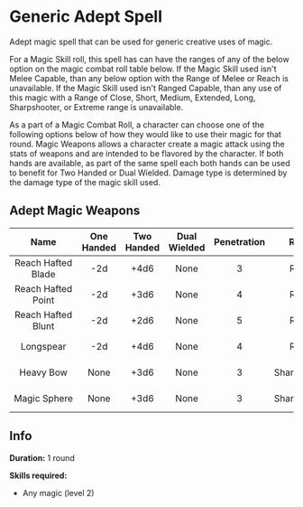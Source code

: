 # Generic Adept Spell

Adept magic spell that can be used for generic creative uses of magic.

For a Magic Skill roll, this spell has can have the ranges of any of the below option on the magic combat roll table below. If the Magic Skill used isn't Melee Capable, than any below option with the Range of Melee or Reach is unavailable. If the Magic Skill used isn't Ranged Capable, than any use of this magic with a Range of Close, Short, Medium, Extended, Long, Sharpshooter, or Extreme range is unavailable.

As a part of a Magic Combat Roll, a character can choose one of the following options below of how they would like to use their magic for that round. Magic Weapons allows a character create a magic attack using the stats of weapons and are intended to be flavored by the character. If both hands are available, as part of the same spell each both hands can be used to benefit for Two Handed or Dual Wielded. Damage type is determined by the damage type of the magic skill used.

## Adept Magic Weapons

|        Name        | One<br />Handed | Two<br />Handed | Dual<br />Wielded | Penetration |    Range    | Damage<br />Types | Engageable<br />Opponents | Area Of<br />Effect | Resource<br />Class |
| :----------------: | :-------------: | :-------------: | :---------------: | :---------: | :----------: | :---------------: | :-----------------------: | :-----------------: | :-----------------: |
| Reach Hafted Blade |       -2d       |      +4d6      |       None       |      3      |    Reach    |       Slash       |           Rapid           |        None        |  3 Magic Resource  |
| Reach Hafted Point |       -2d       |      +3d6      |       None       |      4      |    Reach    |      Pierce      |           Rapid           |        None        |  3 Magic Resource  |
| Reach Hafted Blunt |       -2d       |      +2d6      |       None       |      5      |    Reach    |     Bludgeon     |           Rapid           |        None        |  3 Magic Resource  |
|     Longspear     |       -2d       |      +4d6      |       None       |      4      |    Reach    |      Pierce      |        Spear Rapid        |        None        |  3 Magic Resource  |
|     Heavy Bow     |      None      |      +3d6      |       None       |      3      | Sharpshooter |                  |         Standard         |        None        |  3 Magic Resource  |
|   Magic Sphere   |      None      |      +3d6      |       None       |      3      | Sharpshooter |                  |          Focused          | Sphere Calculation |  3 Magic Resource  |

## Info

**Duration:** 1 round

**Skills required:**

- Any magic (level 2)
